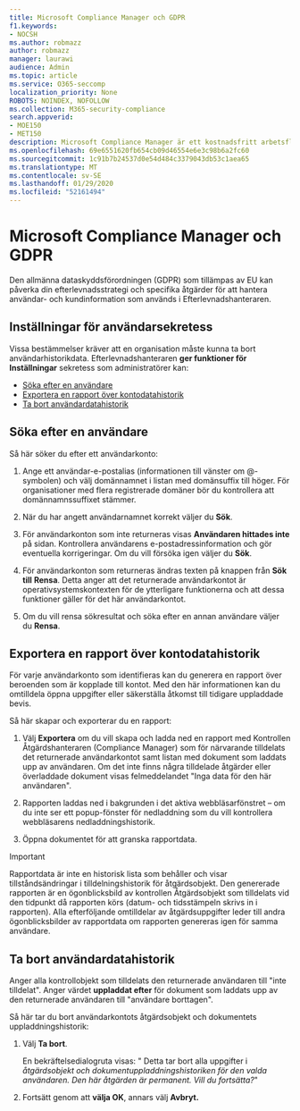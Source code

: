 ```yaml
---
title: Microsoft Compliance Manager och GDPR
f1.keywords:
- NOCSH
ms.author: robmazz
author: robmazz
manager: laurawi
audience: Admin
ms.topic: article
ms.service: O365-seccomp
localization_priority: None
ROBOTS: NOINDEX, NOFOLLOW
ms.collection: M365-security-compliance
search.appverid:
- MOE150
- MET150
description: Microsoft Compliance Manager är ett kostnadsfritt arbetsflödesbaserat riskutvärderingsverktyg i Microsoft Service Trust Portal. Med Efterlevnadshanteraren kan du spåra, tilldela och verifiera aktiviteter för regelefterlevnad som är relaterade till Microsofts molntjänster.
ms.openlocfilehash: 69e6551620fb654cb09d46554e6e3c98b6a2fc60
ms.sourcegitcommit: 1c91b7b24537d0e54d484c3379043db53c1aea65
ms.translationtype: MT
ms.contentlocale: sv-SE
ms.lasthandoff: 01/29/2020
ms.locfileid: "52161494"
---
```

# <a name="microsoft-compliance-manager-and-the-gdpr"></a>Microsoft Compliance Manager och GDPR

Den allmänna dataskyddsförordningen (GDPR) som tillämpas av EU kan påverka din efterlevnadsstrategi och specifika åtgärder för att hantera användar- och kundinformation som används i Efterlevnadshanteraren.

## <a name="user-privacy-settings"></a>Inställningar för användarsekretess

Vissa bestämmelser kräver att en organisation måste kunna ta bort användarhistorikdata. Efterlevnadshanteraren **ger funktioner för Inställningar** sekretess som administratörer kan:
  
- [Söka efter en användare](#search-for-a-user)
- [Exportera en rapport över kontodatahistorik](#export-a-report-of-account-data-history)
- [Ta bort användardatahistorik](#delete-user-data-history)
  
## <a name="search-for-a-user"></a>Söka efter en användare

Så här söker du efter ett användarkonto:
  
1. Ange ett användar-e-postalias (informationen till vänster om @-symbolen) och välj domännamnet i listan med domänsuffix till höger. För organisationer med flera registrerade domäner bör du kontrollera att domännamnssuffixet stämmer.

2. När du har angett användarnamnet korrekt väljer du **Sök**.

3. För användarkonton som inte returneras visas **Användaren hittades inte** på sidan. Kontrollera användarens e-postadressinformation och gör eventuella korrigeringar. Om du vill försöka igen väljer du **Sök**.

4. För användarkonton som returneras ändras texten på knappen från **Sök till** **Rensa**. Detta anger att det returnerade användarkontot är operativsystemskontexten för de ytterligare funktionerna och att dessa funktioner gäller för det här användarkontot.

5. Om du vill rensa sökresultat och söka efter en annan användare väljer du **Rensa**.

## <a name="export-a-report-of-account-data-history"></a>Exportera en rapport över kontodatahistorik

För varje användarkonto som identifieras kan du generera en rapport över beroenden som är kopplade till kontot. Med den här informationen kan du omtilldela öppna uppgifter eller säkerställa åtkomst till tidigare uppladdade bevis.
  
 Så här skapar och exporterar du en rapport:
  
1. Välj **Exportera** om du vill skapa och ladda ned en rapport med Kontrollen Åtgärdshanteraren (Compliance Manager) som för närvarande tilldelats det returnerade användarkontot samt listan med dokument som laddats upp av användaren. Om det inte finns några tilldelade åtgärder eller överladdade dokument visas felmeddelandet "Inga data för den här användaren".

2. Rapporten laddas ned i bakgrunden i det aktiva webbläsarfönstret – om du inte ser ett popup-fönster för nedladdning som du vill kontrollera webbläsarens nedladdningshistorik.

3. Öppna dokumentet för att granska rapportdata.

> [!IMPORTANT]
> Rapportdata är inte en historisk lista som behåller och visar tillståndsändringar i tilldelningshistorik för åtgärdsobjekt. Den genererade rapporten är en ögonblicksbild av kontrollen Åtgärdsobjekt som tilldelats vid den tidpunkt då rapporten körs (datum- och tidsstämpeln skrivs in i rapporten). Alla efterföljande omtilldelar av åtgärdsuppgifter leder till andra ögonblicksbilder av rapportdata om rapporten genereras igen för samma användare.
  
## <a name="delete-user-data-history"></a>Ta bort användardatahistorik

Anger alla kontrollobjekt som tilldelats den returnerade användaren till "inte tilldelat". Anger värdet **uppladdat efter** för dokument som laddats upp av den returnerade användaren till "användare borttagen".
  
Så här tar du bort användarkontots åtgärdsobjekt och dokumentets uppladdningshistorik:
  
1. Välj **Ta bort**.

    En bekräftelsedialogruta visas: " Detta tar bort alla uppgifter i *åtgärdsobjekt och dokumentuppladdningshistoriken för den valda användaren. Den här åtgärden är permanent. Vill du fortsätta?*"

2. Fortsätt genom att **välja OK**, annars välj **Avbryt.**
